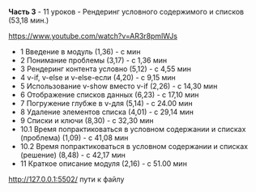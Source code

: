 **Часть 3** - 11 уроков - Рендеринг условного содержимого и списков (53,18 мин.)

https://www.youtube.com/watch?v=AR3r8pmlWJs


- 1 Введение в модуль   (1,36) - с  мин
- 2 Понимание проблемы  (3,17) - с 1,36 мин
- 3 Рендеринг контента условно  (5,12) - с 4,55 мин
- 4 v-if, v-else и v-else-если  (4,20) - с 9,15 мин
- 5 Использование v-show вместо v-if  (2,26) - с 14,30 мин
- 6 Отображение списков данных  (6,23) - с 17,10 мин
- 7 Погружение глубже в v-для  (5,14) - с 24.00 мин
- 8 Удаление элементов списка  (4,01) - с 29,14 мин
- 9 Списки и ключи  (8,30) - с 32,30 мин
- 10.1 Время попрактиковаться в условном содержании и списках (проблема)  (1,09) - с 41,08 мин
- 10.2 Время попрактиковаться в условном содержании и списках (решение)  (8,48) - с 42,17 мин
- 11 Краткое описание модуля  (2,16) - с 51.00 мин



http://127.0.0.1:5502/ пути к файлу